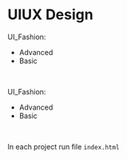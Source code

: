 # UIUX Design
UI_Fashion:
+ Advanced
+ Basic
<br>

UI_Fashion:
+ Advanced
+ Basic
<br>

In each project run file 
`
index.html
`

